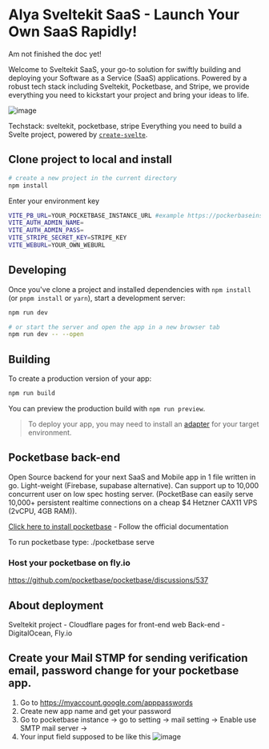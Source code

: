 # Alya Sveltekit SaaS - Launch Your Own SaaS Rapidly!

Am not finished the doc yet!

Welcome to Sveltekit SaaS, your go-to solution for swiftly building and deploying your Software as a Service (SaaS) applications. Powered by a robust tech stack including Sveltekit, Pocketbase, and Stripe, we provide everything you need to kickstart your project and bring your ideas to life.

![image](https://github.com/idea2547/Alya_Sveltekit_SaaS/assets/53974956/9914ac07-89e0-4c98-8e64-456aab557933)


Techstack:
sveltekit, pocketbase, stripe
Everything you need to build a Svelte project, powered by [`create-svelte`](https://github.com/sveltejs/kit/tree/main/packages/create-svelte).

## Clone project to local and install

```bash
# create a new project in the current directory
npm install
```

Enter your environment key
```bash
VITE_PB_URL=YOUR_POCKETBASE_INSTANCE_URL #example https://pockerbaseinstance.fly.dev NOT https://pockerbaseinstance.fly.dev/_/ which is pocketbase ui page
VITE_AUTH_ADMIN_NAME=
VITE_AUTH_ADMIN_PASS=
VITE_STRIPE_SECRET_KEY=STRIPE_KEY
VITE_WEBURL=YOUR_OWN_WEBURL
```


## Developing

Once you've clone a project and installed dependencies with `npm install` (or `pnpm install` or `yarn`), start a development server:

```bash
npm run dev

# or start the server and open the app in a new browser tab
npm run dev -- --open
```

## Building

To create a production version of your app:

```bash
npm run build
```

You can preview the production build with `npm run preview`.

> To deploy your app, you may need to install an [adapter](https://kit.svelte.dev/docs/adapters) for your target environment.


## Pocketbase back-end
Open Source backend for your next SaaS and Mobile app in 1 file written in go. Light-weight (Firebase, supabase alternative). Can support up to 10,000 concurrent user on low spec hosting server.
(PocketBase can easily serve 10,000+ persistent realtime connections on a cheap $4 Hetzner CAX11 VPS (2vCPU, 4GB RAM)).

[Click here to install pocketbase](https://pocketbase.io/docs/) - Follow the official documentation

To run pocketbase type:
./pocketbase serve

### Host your pocketbase on fly.io
https://github.com/pocketbase/pocketbase/discussions/537


## About deployment

Sveltekit project - Cloudflare pages for front-end web
Back-end - DigitalOcean, Fly.io


## Create your Mail STMP for sending verification email, password change for your pocketbase app.
1. Go to https://myaccount.google.com/apppasswords
2. Create new app name and get your password
3. Go to pocketbase instance -> go to setting -> mail setting -> Enable use SMTP mail server ->
4. Your input field supposed to be like this ![image](https://github.com/idea2547/Sveltekit_SaaS/assets/53974956/c188bf6a-951e-40a6-9093-f5556b1a8559) 
